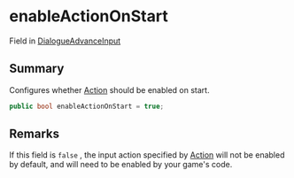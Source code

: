 # enableActionOnStart

Field in [DialogueAdvanceInput](./)

## Summary

Configures whether [Action](yarn.unity.dialogueadvanceinput.action.md) should be enabled on start.

```csharp
public bool enableActionOnStart = true;
```

## Remarks

If this field is `false` , the input action specified by [Action](yarn.unity.dialogueadvanceinput.action.md) will not be enabled by default, and will need to be enabled by your game's code.
